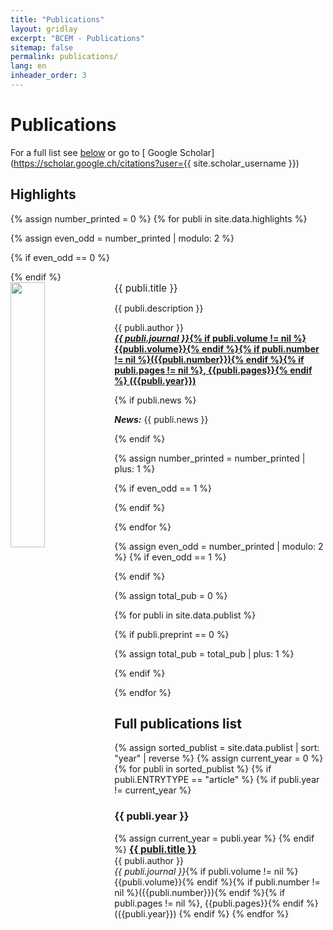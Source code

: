 ```yaml
---
title: "Publications"
layout: gridlay
excerpt: "BCEM - Publications"
sitemap: false
permalink: publications/
lang: en
inheader_order: 3
---
```


# Publications

For a full list see [below](#full-list) or go to
[<i class="ai ai-google-scholar"></i>  Google Scholar](https://scholar.google.ch/citations?user={{ site.scholar_username }})
<!-- [<i class="ai ai-researchgate"></i>  Research Gate](http://www.researchgate.net/profile/{{ site.resgate_username }}),
[<i class="ai ai-orcid"></i> Orcid](http://orcid.org/{{ site.orcid_username }}) <br>
Pre-prints are [here](#preprints) or on
[<i class="ai ai-arxiv"></i>  Arxiv](https://arxiv.org/a/{{ site.arxiv_username }}) and
[<i class="ai ai-biorxiv"></i>  Biorxiv](http://www.biorxiv.org/search/author1%3A{{ site.biorxiv_username }}) -->

## Highlights

{% assign number_printed = 0 %}
{% for publi in site.data.highlights %}

{% assign even_odd = number_printed | modulo: 2 %}

{% if even_odd == 0 %}
<div class="row">
{% endif %}

<div class="col-sm-6 clearfix">
 <div class="well">
  <pubtit style="font-size: 110%;">{{ publi.title }}</pubtit>
  <img src="{{ site.url }}{{ site.baseurl }}/images/pubpic/{{ publi.image }}" class="img-responsive" width="33%" style="float: left" />
  <p align = "justify">{{ publi.description }}</p>
  <p>{{ publi.author }}<br /><strong><a target="_blank" href="http://doi.org/{{ publi.doi }}"><em>{{ publi.journal }}</em>{% if publi.volume != nil %} {{publi.volume}}{% endif %}{% if publi.number != nil %}({{publi.number}}){% endif %}{% if publi.pages != nil %}, {{publi.pages}}{% endif %} ({{publi.year}})</a> </strong></p>
  {% if publi.news %}<p><strong><em>News:</em></strong> {{ publi.news }}</p>{% endif %} 
  <div data-badge-popover="right" data-badge-type="bar" data-doi="{{ publi.doi }}" data-hide-no-mentions="true" class="altmetric-embed"></div>
 </div>
</div>

{% assign number_printed = number_printed | plus: 1 %}

{% if even_odd == 1 %}
</div>
{% endif %}

{% endfor %}

{% assign even_odd = number_printed | modulo: 2 %}
{% if even_odd == 1 %}
</div>
{% endif %}

{% assign total_pub = 0 %}

{% for publi in site.data.publist %}

{% if publi.preprint == 0 %}

{% assign total_pub = total_pub | plus: 1 %}

{% endif %}

{% endfor %}

<a name="full-list"></a>
## Full publications list

{% assign sorted_publist = site.data.publist | sort: "year" | reverse %}
{% assign current_year = 0 %}
{% for publi in sorted_publist %}
{% if publi.ENTRYTYPE == "article" %}
  {% if publi.year != current_year %}
  <h3>{{ publi.year }}</h3>
    {% assign current_year = publi.year %}
  {% endif %}
  <a target="_blank" href="http://doi.org/{{ publi.doi }}"><b style="font-size: 110%;">{{ publi.title }}</b></a> <br />
  {{ publi.author }}<br />
  <em>{{ publi.journal }}</em>{% if publi.volume != nil %} {{publi.volume}}{% endif %}{% if publi.number != nil %}({{publi.number}}){% endif %}{% if publi.pages != nil %}, {{publi.pages}}{% endif %} ({{publi.year}}) 
  <span style="display:inline;" class="__dimensions_badge_embed__" data-doi="{{ publi.doi }}" data-style="small_rectangle"></span><script async src="https://badge.dimensions.ai/badge.js" charset="utf-8"></script>
{% endif %}
{% endfor %}
